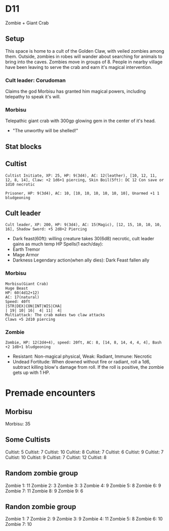 # D11
Zombie + Giant Crab

## Setup
This space is home to a cult of the Golden Claw, with veiled zombies among them. Outside, zombies in robes will wander about searching for animals to bring into the caves. Zombies move in groups of 8. People in nearby village have been leaving to serve the crab and earn it's magical intervention.

### Cult leader: Corudoman
Claims the god Morbisu has granted him magical powers, including telepathy to speak it's will.

### Morbisu
Telepathic giant crab with 300gp glowing gem in the center of it's head.
- "The unworthy will be shelled!"

## Stat blocks

## Cultist

`Cultist Initiate, XP: 25, HP: 9(3d4), AC: 12(leather), [10, 12, 11, 12, 8, 14], Claw: +2 1d6+1 piercing, Skin Boil(5ft): DC 12 Con save or 1d10 necrotic`


`Prisoner, HP: 9(3d4), AC: 10, [10, 10, 10, 10, 10, 10], Unarmed +1 1 bludgeoning`

## Cult leader

`Cult leader, XP: 200, HP: 9(3d4), AC: 15(Magic), [12, 15, 10, 10, 10, 16], Shadow Sword: +5 2d8+2 Piercing`
- Dark feast(60ft): willing creature takes 30(6d8) necrotic, cult leader gains as much temp HP Spells(1 each/day):
- Earth Tremor
- Mage Armor
- Darkness
Legendary action(when ally dies):  Dark Feast fallen ally

### Morbisu
```
Morbisu(Giant Crab)
Huge Beast
HP: 60(4d12+12)
AC: 17(natural)
Speed: 40ft
|STR|DEX|CON|INT|WIS|CHA|
| 19| 10| 16|  4| 11|  4|
Multiattack: The crab makes two claw attacks
Claws +5 2d10 piercing
```

### Zombie

`Zombie, HP: 12(2d4+4), speed: 20ft, AC: 8, [14, 8, 14, 4, 4, 4], Bash +2 1d8+1 bludgeoning`
- Resistant: Non-magical physical, Weak: Radiant, Immune: Necrotic
- Undead Fortitude: When downed without fire or radiant, roll a 1d6, subtract killing blow's damage from roll. If the roll is positive, the zombie gets up with 1 HP.


# Premade encounters

## Morbisu

Morbisu: 35

## Some Cultists
Cultist: 5
Cultist: 7
Cultist: 10
Cultist: 8
Cultist: 7
Cultist: 6
Cultist: 9
Cultist: 7
Cultist: 10
Cultist: 9
Cultist: 7
Cultist: 12
Cultist: 8


## Random zombie group

Zombie 1: 11
Zombie 2: 3
Zombie 3: 3
Zombie 4: 9
Zombie 5: 8
Zombie 6: 9
Zombie 7: 11
Zombie 8: 9
Zombie 9: 6

## Randon zombie group

Zombie 1: 7
Zombie 2: 9
Zombie 3: 9
Zombie 4: 11
Zombie 5: 8
Zombie 6: 10
Zombie 7: 10

